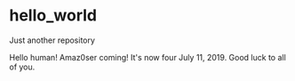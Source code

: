 # hello_world
Just another repository

Hello human! Amaz0ser coming!
It's now four July 11, 2019. Good luck to all of you.
